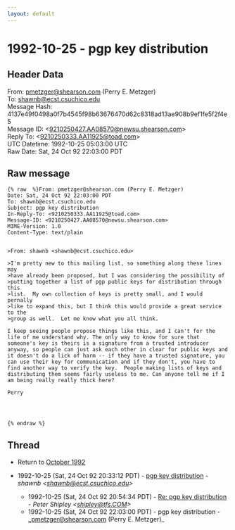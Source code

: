 ```yaml
---
layout: default
---
```


# 1992-10-25 - pgp key distribution

## Header Data

From: pmetzger@shearson.com (Perry E. Metzger)<br>
To: shawnb@ecst.csuchico.edu<br>
Message Hash: 4137e49f0498a0f7b4545f98b63676470d62c8318ad13ae908b9ef1fe5f2f4e5<br>
Message ID: \<9210250427.AA08570@newsu.shearson.com\><br>
Reply To: \<9210250333.AA11925@toad.com\><br>
UTC Datetime: 1992-10-25 05:03:00 UTC<br>
Raw Date: Sat, 24 Oct 92 22:03:00 PDT<br>

## Raw message

```
{% raw  %}From: pmetzger@shearson.com (Perry E. Metzger)
Date: Sat, 24 Oct 92 22:03:00 PDT
To: shawnb@ecst.csuchico.edu
Subject: pgp key distribution
In-Reply-To: <9210250333.AA11925@toad.com>
Message-ID: <9210250427.AA08570@newsu.shearson.com>
MIME-Version: 1.0
Content-Type: text/plain


>From: shawnb <shawnb@ecst.csuchico.edu>

>I'm pretty new to this mailing list, so something along these lines may
>have already been proposed, but I was considering the possibility of
>putting together a list of pgp public keys for distribution through this
>list.  My own collection of keys is pretty small, and I would pernally 
>like to expand this, but I think this would provide a great service to the
>group as well.  Let me know what you all think.

I keep seeing people propose things like this, and I can't for the
life of me understand why. The only way to know for sure that
someone's key is theirs is a signature from a trusted introducer
anyway, so people can just ask each other in clear for public keys and
it doesn't do a lick of harm -- if they have a trusted signature, you
can use their key for communication and if they don't, you have to
find another way to verify the key.  People making lists of keys and
distributing them seems fairly useless to me. Can anyone tell me if I
am being really really thick here?

Perry




{% endraw %}
```

## Thread

+ Return to [October 1992](/archive/1992/10)

+ 1992-10-25 (Sat, 24 Oct 92 20:33:12 PDT) - [pgp key distribution](/archive/1992/10/34602500d479303d1a7a304cabde762a9624b8b46feca41333e5d7a3bc26d4f9) - _shawnb \<shawnb@ecst.csuchico.edu\>_
  + 1992-10-25 (Sat, 24 Oct 92 20:54:34 PDT) - [Re: pgp key distribution](/archive/1992/10/8848ce1351a4a5cbb0fed3d61c2af59d18118d66c467fc4a93e9b9b4c9f36503) - _Peter Shipley \<shipley@tfs.COM\>_
  + 1992-10-25 (Sat, 24 Oct 92 22:03:00 PDT) - pgp key distribution - _pmetzger@shearson.com (Perry E. Metzger)_

